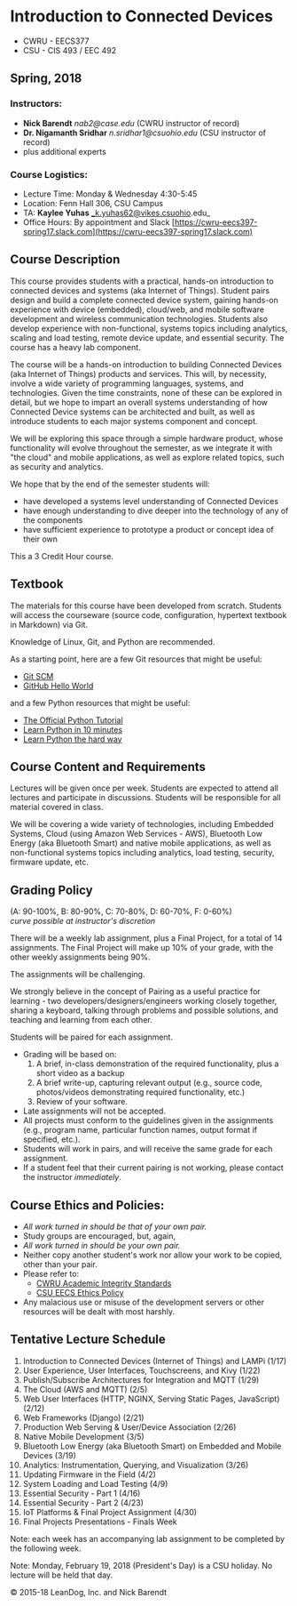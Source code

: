 # Introduction to Connected Devices
 * CWRU - EECS377
 * CSU - CIS 493 / EEC 492

## Spring, 2018

### Instructors:

 * **Nick Barendt** _nab2@case.edu_ (CWRU instructor of record)
 * **Dr. Nigamanth Sridhar** _n.sridhar1@csuohio.edu_ (CSU instructor of record)
 * plus additional experts   

### Course Logistics: 
 * Lecture Time:  Monday & Wednesday 4:30-5:45
 * Location: Fenn Hall 306, CSU Campus
 * TA: **Kaylee Yuhas** _k.yuhas62@vikes.csuohio.edu_
 * Office Hours:  By appointment and Slack [https://cwru-eecs397-spring17.slack.com](https://cwru-eecs397-spring17.slack.com)  

## Course Description

This course provides students with a practical, hands-on introduction to connected devices and systems (aka Internet of Things).  Student pairs design and build a complete connected device system, gaining hands-on experience with device (embedded), cloud/web, and mobile software development and wireless communication technologies.  Students also develop experience with non-functional, systems topics including analytics, scaling and load testing, remote device update, and essential security.  The course has a heavy lab component.

The course will be a hands-on introduction to building Connected Devices (aka Internet of Things) products and services.  This will, by necessity, involve a wide variety of programming languages, systems, and technologies.  Given the time constraints, none of these can be explored in detail, but we hope to impart an overall systems understanding of how Connected Device systems can be architected and built, as well as introduce students to each major systems component and concept.

We will be exploring this space through a simple hardware product, whose functionality will evolve throughout the semester, as we integrate it with "the cloud" and mobile applications, as well as explore related topics, such as security and analytics.

We hope that by the end of the semester students will:

* have developed a systems level understanding of Connected Devices
* have enough understanding to dive deeper into the technology of any of the components
* have sufficient experience to prototype a product or concept idea of their own

This a 3 Credit Hour course.

## Textbook

The materials for this course have been developed from scratch.  Students will access the courseware (source code, configuration, hypertext textbook in Markdown) via Git.

Knowledge of Linux, Git, and Python are recommended.

As a starting point, here are a few Git resources that might be useful:

* [Git SCM](https://git-scm.com/)
* [GitHub Hello World](https://guides.github.com/activities/hello-world/)

and a few Python resources that might be useful:

* [The Official Python Tutorial](http://docs.python.org/tutorial/)
* [Learn Python in 10 minutes](http://www.korokithakis.net/tutorials/python/)
* [Learn Python the hard way](http://learnpythonthehardway.org/)

## Course Content and Requirements

Lectures will be given once per week.  Students are expected to attend all lectures and participate in discussions.  Students will be responsible for all material covered in class.  

We will be covering a wide variety of technologies, including Embedded Systems, Cloud (using Amazon Web Services - AWS), Bluetooth Low Energy (aka Bluetooth Smart) and native mobile applications, as well as non-functional systems topics including analytics, load testing, security, firmware update, etc.

## Grading Policy

(A: 90-100%, B: 80-90%, C: 70-80%, D: 60-70%, F: 0-60%)  
_curve possible at instructor's discretion_

There will be a weekly lab assignment, plus a Final Project, for a total of 14 assignments.  The Final Project will make up 10% of your grade, with the other weekly assignments being 90%.

The assignments will be challenging.

We strongly believe in the concept of Pairing as a useful practice for learning - two developers/designers/engineers working closely together, sharing a keyboard, talking through problems and possible solutions, and teaching and learning from each other.

Students will be paired for each assignment.

* Grading will be based on: 
    1.  A brief, in-class demonstration of the required functionality, plus a short video as a backup
    2.  A brief write-up, capturing relevant output (e.g., source code, photos/videos demonstrating required functionality, etc.)
    3.  Review of your software.
* Late assignments will not be accepted.
* All projects must conform to the guidelines given in the assignments (e.g., program name, particular function names, output format if specified, etc.).
* Students will work in pairs, and will receive the same grade for each assignment.
* If a student feel that their current pairing is not working, please contact the instructor _immediately_.

## Course Ethics and Policies:

* _All work turned in should be that of your own pair._
* Study groups are encouraged, but, again,
* _All work turned in should be your own pair._ 
* Neither copy another student's work nor allow your work to be copied, other than your pair.
* Please refer to:
    * [CWRU Academic Integrity Standards](http://www.case.edu/provost/ugstudies/acintegrity.htm)
    * [CSU EECS Ethics Policy](https://www.google.com/url?q=https://www.csuohio.edu/engineering/sites/csuohio.edu.engineering/files/Ethics%2520Policy.pdf)
* Any malacious use or misuse of the development servers or other resources will be dealt with most harshly.


## Tentative Lecture Schedule

1. Introduction to Connected Devices (Internet of Things) and LAMPi (1/17)
1. User Experience, User Interfaces, Touchscreens, and Kivy (1/22)
1. Publish/Subscribe Architectures for Integration and MQTT (1/29)
1. The Cloud (AWS and MQTT) (2/5)
1. Web User Interfaces (HTTP, NGINX, Serving Static Pages, JavaScript) (2/12)
1. Web Frameworks (Django) (2/21)
1. Production Web Serving & User/Device Association (2/26)
1. Native Mobile Development (3/5)
1. Bluetooth Low Energy (aka Bluetooth Smart) on Embedded and Mobile Devices (3/19)
1. Analytics: Instrumentation, Querying, and Visualization (3/26)
1. Updating Firmware in the Field (4/2)
1. System Loading and Load Testing (4/9)
1. Essential Security - Part 1 (4/16)
1. Essential Security - Part 2 (4/23)
1. IoT Platforms & Final Project Assignment (4/30)
1. Final Projects Presentations - Finals Week

Note: each week has an accompanying lab assignment to be completed by the following week.

Note: Monday, February 19, 2018 (President's Day) is a CSU holiday.  No lecture will be held that day.


&copy; 2015-18 LeanDog, Inc. and Nick Barendt
